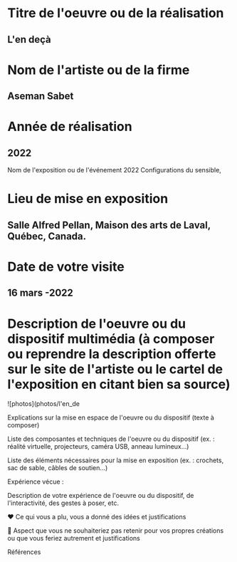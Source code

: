  # Titre de l'oeuvre ou de la réalisation
 ## L'en deçà

 # Nom de l'artiste ou de la firme
 ## Aseman Sabet
 

 # Année de réalisation
 ## 2022

 Nom de l'exposition ou de l'événement
 2022 Configurations du sensible, 

 # Lieu de mise en exposition
 ## Salle Alfred Pellan, Maison des arts de Laval, Québec, Canada.

 # Date de votre visite
 ## 16 mars -2022
 

 # Description de l'oeuvre ou du dispositif multimédia (à composer ou reprendre la description offerte sur le site de l'artiste ou le cartel de l'exposition en citant bien sa source)
 ![photos](photos/l'en_de

 Explications sur la mise en espace de l'oeuvre ou du dispositif (texte à composer)

 Liste des composantes et techniques de l'oeuvre ou du dispositif (ex. : réalité virtuelle, projecteurs, caméra USB, anneau lumineux...)

 Liste des éléments nécessaires pour la mise en exposition (ex. : crochets, sac de sable, câbles de soutien...)

 Expérience vécue :

 Description de votre expérience de l'oeuvre ou du dispositif, de l'interactivité, des gestes à poser, etc.

 ❤️ Ce qui vous a plu, vous a donné des idées et justifications

 🤔 Aspect que vous ne souhaiteriez pas retenir pour vos propres créations ou que vous feriez autrement et justifications

 Références
